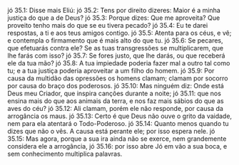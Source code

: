 jó 35.1: Disse mais Eliú:
jó 35.2: Tens por direito dizeres: Maior é a minha justiça do que a de Deus?
jó 35.3: Porque dizes: Que me aproveita? Que proveito tenho mais do que se eu tivera pecado?
jó 35.4: Eu te darei respostas, a ti e aos teus amigos contigo.
jó 35.5: Atenta para os céus, e vê; e contempla o firmamento que é mais alto do que tu.
jó 35.6: Se pecares, que efetuarás contra ele? Se as tuas transgressões se multiplicarem, que lhe farás com isso?
jó 35.7: Se fores justo, que lhe darás, ou que receberá ele da tua mão?
jó 35.8: A tua impiedade poderia fazer mal a outro tal como tu; e a tua justiça poderia aproveitar a um filho do homem.
jó 35.9: Por causa da multidão das opressões os homens clamam; clamam por socorro por causa do braço dos poderosos.
jó 35.10: Mas ninguém diz: Onde está Deus meu Criador, que inspira canções durante a noite;
jó 35.11: que nos ensina mais do que aos animais da terra, e nos faz mais sábios do que as aves do céu?
jó 35.12: Ali clamam, porém ele não responde, por causa da arrogância os maus.
jó 35.13: Certo é que Deus não ouve o grito da vaidade, nem para ela atentará o Todo-Poderoso.
jó 35.14: Quanto menos quando tu dizes que não o vês. A causa está perante ele; por isso espera nele.
jó 35.15: Mas agora, porque a sua ira ainda não se exerce, nem grandemente considera ele a arrogância,
jó 35.16: por isso abre Jó em vão a sua boca, e sem conhecimento multiplica palavras.
